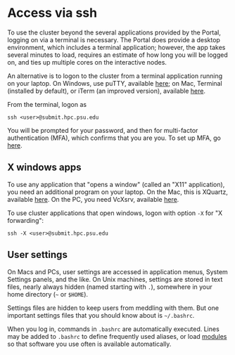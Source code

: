 # Access via ssh

To use the cluster beyond the several applications provided by the Portal,
logging on via a terminal is necessary.
The Portal does provide a desktop environment,
which includes a terminal application;
however, the app takes several minutes to load,
requires an estimate of how long you will be logged on,
and ties up multiple cores on the interactive nodes.

An alternative is to logon to the cluster
from a terminal application running on your laptop.
On Windows, use puTTY, available [here](https://www.putty.org);
on Mac, Terminal (installed by default), 
or iTerm  (an improved version), available [here](https://iterm2.com).

From the terminal, logon as
```
ssh <user>@submit.hpc.psu.edu
```

You will be prompted for your password, 
and then for multi-factor authentication (MFA), 
which confirms that you are you.  To set up MFA, 
go [here](https://accounts.psu.edu/2fa).

## X windows apps

To use any application that "opens a window" (called an "X11" application), 
you need an additional program on your laptop.
On the Mac, this is XQuartz, available [here](https://www.xquartz.org).
On the PC, you need VcXsrv, available [here](https://sourceforge.net/projects/vcxsrv/).

To use cluster applications that open windows, logon with
option `-X` for "X forwarding":
```
ssh -X <user>@submit.hpc.psu.edu
```

## User settings

On Macs and PCs, user settings are accessed in application menus,
System Settings panels, and the like.
On Unix machines, settings are stored in text files, 
nearly always hidden (named starting with `.`),
somewhere in your home directory (`~` or `$HOME`).

Settings files are hidden to keep users from meddling with them.
But one important settings files that you should know about is `~/.bashrc`.

When you log in, commands in `.bashrc` are automatically executed.
Lines may be added to `.bashrc` to define frequently used aliases, 
or load [modules](12_LoadingSoftware.md) so that software you use often
is available automatically.
